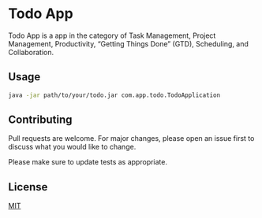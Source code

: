 # Todo App

Todo App is a app in the category of Task Management, Project Management, Productivity, “Getting Things Done” (GTD), Scheduling, and Collaboration.

## Usage

```bash
java -jar path/to/your/todo.jar com.app.todo.TodoApplication
```

## Contributing
Pull requests are welcome. For major changes, please open an issue first to discuss what you would like to change.

Please make sure to update tests as appropriate.

## License
[MIT](https://choosealicense.com/licenses/mit/)